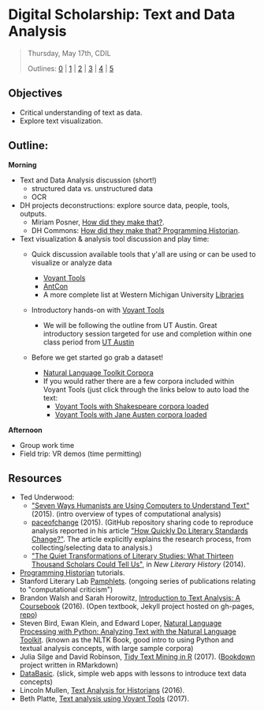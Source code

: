 # Digital Scholarship: Text and Data Analysis

> Thursday, May 17th, CDIL
> 
> Outlines: [0](day-0.md) | [1](day-1.md) | [2](day-2.md) | [3](day-3.md) | [4](day-4.md) | [5](day-5.md)

## Objectives

- Critical understanding of text as data.
- Explore text visualization.

## Outline: 

**Morning** 

- Text and Data Analysis discussion (short!)
    - structured data vs. unstructured data
    - OCR    
- DH projects deconstructions: explore source data, people, tools, outputs.
    - Miriam Posner, [How did they make that?](http://miriamposner.com/blog/how-did-they-make-that/). 
    - DH Commons: [How did they make that? Programming Historian](http://dhcommons.org/journal/issue-1/editorial-sustainability-and-open-peer-review-programming-historian).
- Text visualization & analysis tool discussion and play time:
    - Quick discussion available tools that y'all are using or can be used to visualize or analyze data
        - [Voyant Tools](https://voyant-tools.org/)
        - [AntCon](http://www.laurenceanthony.net/)
        - A more complete list at Western Michigan University [Libraries](http://libguides.wmich.edu/digitalhumanities/tools)
        
    - Introductory hands-on with [Voyant Tools](https://voyant-tools.org/)
        - We will be following the outline from UT Austin.  Great introductory session targeted for use and completion within one class period from [UT Austin](https://www.dwrl.utexas.edu/2016/11/29/voyant-for-text-analysis/)
    - Before we get started go grab a dataset!
        - [Natural Language Toolkit Corpora](http://www.nltk.org/nltk_data/)
        - If you would rather there are a few corpora included within Voyant Tools (just click through the links below to auto load the text:    
            - [Voyant Tools with Shakespeare corpora loaded](http://voyant-tools.org/?corpus=shakespeare)
            - [Voyant Tools with Jane Austen corpora loaded](http://voyant-tools.org/?corpus=austen)
    

**Afternoon**

- Group work time
- Field trip: VR demos (time permitting)


## Resources 

- Ted Underwood: 
    - ["Seven Ways Humanists are Using Computers to Understand Text"](https://tedunderwood.com/2015/06/04/seven-ways-humanists-are-using-computers-to-understand-text/) (2015). (intro overview of types of computational analysis)
    - [paceofchange](https://github.com/tedunderwood/paceofchange) (2015). (GitHub repository sharing code to reproduce analysis reported in his article ["How Quickly Do Literary Standards Change?"](https://figshare.com/articles/How_Quickly_Do_Literary_Standards_Change_/1418394). The article explicitly explains the research process, from collecting/selecting data to analysis.)
    - ["The Quiet Transformations of Literary Studies: What Thirteen Thousand Scholars Could Tell Us"](http://hdl.handle.net/2142/49323), in *New Literary History* (2014).
- [Programming Historian](http://programminghistorian.org/) tutorials.
- Stanford Literary Lab [Pamphlets](http://litlab.stanford.edu/pamphlets/). (ongoing series of publications relating to "computational criticism")
- Brandon Walsh and Sarah Horowitz, [Introduction to Text Analysis: A Coursebook](http://walshbr.com/textanalysiscoursebook/) (2016). (Open textbook, Jekyll project hosted on gh-pages, [repo](https://github.com/walshbr/textanalysiscoursebook))
- Steven Bird, Ewan Klein, and Edward Loper, [Natural Language Processing with Python: Analyzing Text with the Natural Language Toolkit](http://www.nltk.org/book/). (known as the NLTK Book, good intro to using Python and textual analysis concepts, with large sample corpora)
- Julia Silge and David Robinson, [Tidy Text Mining in R](http://tidytextmining.com/) (2017). ([Bookdown](https://bookdown.org/) project written in RMarkdown)
- [DataBasic](https://www.databasic.io/en/). (slick, simple web apps with lessons to introduce text data concepts)
- Lincoln Mullen, [Text Analysis for Historians](http://lincolnmullen.com/courses/text-analysis.2016/) (2016).
- Beth Platte, [Text analysis using Voyant Tools](http://blogs.reed.edu/ed-tech/2017/03/text-analysis-using-voyant-tools/) (2017).
